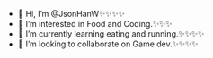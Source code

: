 - 👋 Hi, I’m @JsonHanW✨✨✨✨
- 👀 I’m interested in Food and Coding.✨✨✨
- 🌱 I’m currently learning eating and running.✨✨✨✨
- 💞️ I’m looking to collaborate on Game dev.✨✨✨✨

<!---
JsonHanW/JsonHanW is a ✨ special ✨ repository because its `README.md` (this file) appears on your GitHub profile.
You can click the Preview link to take a look at your changes.
--->
